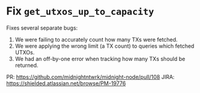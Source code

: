 # Fix `get_utxos_up_to_capacity`

Fixes several separate bugs:
1. We were failing to accurately count how many TXs were fetched.
2. We were applying the wrong limit (a TX count) to queries which fetched UTXOs.
3. We had an off-by-one error when tracking how many TXs should be returned.

PR: https://github.com/midnightntwrk/midnight-node/pull/108
JIRA: https://shielded.atlassian.net/browse/PM-19776
